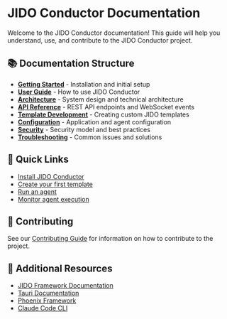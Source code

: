 # JIDO Conductor Documentation

Welcome to the JIDO Conductor documentation! This guide will help you understand, use, and contribute to the JIDO Conductor project.

## 📚 Documentation Structure

- [**Getting Started**](./getting-started.md) - Installation and initial setup
- [**User Guide**](./user-guide.md) - How to use JIDO Conductor
- [**Architecture**](./architecture.md) - System design and technical architecture
- [**API Reference**](./api-reference.md) - REST API endpoints and WebSocket events
- [**Template Development**](./template-development.md) - Creating custom JIDO templates
- [**Configuration**](./configuration.md) - Application and agent configuration
- [**Security**](./security.md) - Security model and best practices
- [**Troubleshooting**](./troubleshooting.md) - Common issues and solutions

## 🚀 Quick Links

- [Install JIDO Conductor](./getting-started.md#installation)
- [Create your first template](./template-development.md#your-first-template)
- [Run an agent](./user-guide.md#running-agents)
- [Monitor agent execution](./user-guide.md#monitoring)

## 🤝 Contributing

See our [Contributing Guide](../CONTRIBUTING.md) for information on how to contribute to the project.

## 📖 Additional Resources

- [JIDO Framework Documentation](https://github.com/agentjido/jido)
- [Tauri Documentation](https://tauri.app/docs/)
- [Phoenix Framework](https://hexdocs.pm/phoenix/)
- [Claude Code CLI](https://github.com/anthropics/claude-code)